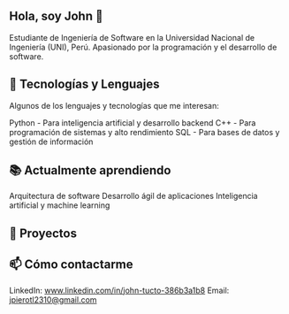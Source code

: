 ## Hola, soy John 👋
 Estudiante de Ingeniería de Software en la Universidad Nacional de Ingeniería (UNI), Perú. Apasionado por la programación y el desarrollo de software.

## 🚀 Tecnologías y Lenguajes
Algunos de los lenguajes y tecnologías que me interesan:

Python - Para inteligencia artificial y desarrollo backend
C++ - Para programación de sistemas y alto rendimiento
SQL - Para bases de datos y gestión de información

## 📚 Actualmente aprendiendo
Arquitectura de software
Desarrollo ágil de aplicaciones
Inteligencia artificial y machine learning

## 🔭 Proyectos

## 📫 Cómo contactarme
LinkedIn: www.linkedin.com/in/john-tucto-386b3a1b8
Email: jpierotl2310@gmail.com

<!--
**Johntl121/Johntl121** is a ✨ _special_ ✨ repository because its `README.md` (this file) appears on your GitHub profile.

Here are some ideas to get you started:

- 🔭 I’m currently working on ...
- 🌱 I’m currently learning ...
- 👯 I’m looking to collaborate on ...
- 🤔 I’m looking for help with ...
- 💬 Ask me about ...
- 📫 How to reach me: ...
- 😄 Pronouns: ...
- ⚡ Fun fact: ...
-->
